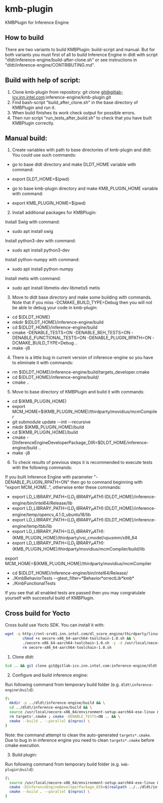 # kmb-plugin

KMBPlugin for Inference Engine


## How to build
There are two variants to build KMBPlugin: build-script and manual.
But for both variants you must first of all to build Inference Engine in dldt with 
script "dldt/inference-engine/build-after-clone.sh" or see instructions in "dldt/inference-engine/CONTRIBUTING.md".

## Build with help of script:
1. Clone kmb-plugin from repository: git clone git@gitlab-icv.inn.intel.com:inference-engine/kmb-plugin.git
2. Find bash-script "build_after_clone.sh" in the base directory of KMBPlugin and run it. 
3. When build finishes its work check output for possible errors.
4. Then run script "run_tests_after_build.sh" to check that you have built KMBPlugin correctly.

## Manual build:
1. Create variables with path to base directories of kmb-plugin and dldt:
You could use such commands:
- go to base dldt directory and make DLDT_HOME variable with command: 

* export DLDT_HOME=$(pwd)

- go to base kmb-plugin directory and make KMB_PLUGIN_HOME variable with command:

* export KMB_PLUGIN_HOME=$(pwd)


2. Install additional packages for KMBPlugin:

Install Swig with command: 

* sudo apt install swig

Install python3-dev with command: 

* sudo apt install python3-dev

Install python-numpy with command: 

* sudo apt install python-numpy

Install metis with command: 

* sudo apt install libmetis-dev libmetis5 metis

3. Move to dldt base directory and make some building with commands. Note that if you miss -DCMAKE_BUILD_TYPE=Debug then you will not be able to debug your code in kmb-plugin:

* cd $(DLDT_HOME)
* mkdir $(DLDT_HOME)/inference-engine/build
* cd $(DLDT_HOME)/inference-engine/build
* cmake -DENABLE_TESTS=ON -DENABLE_BEH_TESTS=ON -DENABLE_FUNCTIONAL_TESTS=ON -DENABLE_PLUGIN_RPATH=ON -DCMAKE_BUILD_TYPE=Debug ..
* make -j8


4. There is a little bug in current version of inference-engine so you have to eliminate it with commands:

* rm $(DLDT_HOME)/inference-engine/build/targets_developer.cmake
* cd $(DLDT_HOME)/inference-engine/build/
* cmake ..

5. Move to base directory of KMBPlugin and build it with commands:

* cd $(KMB_PLUGIN_HOME)
* export MCM_HOME=$(KMB_PLUGIN_HOME)/thirdparty/movidius/mcmCompiler
* git submodule update --init --recursive
* mkdir $(KMB_PLUGIN_HOME)/build
* cd $(KMB_PLUGIN_HOME)/build
* cmake -DInferenceEngineDeveloperPackage_DIR=$DLDT_HOME/inference-engine/build ..
* make -j8


6. To check results of previous steps it is recommended to execute tests with the following commands:

If you built Inference Engine with parameter "-DENABLE_PLUGIN_RPATH=ON" then go to command beginning with "export MCM_HOME..", otherwise enter these commands:
* export LD_LIBRARY_PATH=$(LD_LIBRARY_PATH):$(DLDT_HOME)/inference-engine/bin/intel64/Release/lib
* export LD_LIBRARY_PATH=$(LD_LIBRARY_PATH):$(DLDT_HOME)/inference-engine/temp/opencv_4.1.0_ubuntu18/lib
* export LD_LIBRARY_PATH=$(LD_LIBRARY_PATH):$(DLDT_HOME)/inference-engine/temp/tbb/lib
* export LD_LIBRARY_PATH=$(LD_LIBRARY_PATH):$(KMB_PLUGIN_HOME)/thirdparty/vsi_cmodel/vpusmm/x86_64
* export LD_LIBRARY_PATH=$(LD_LIBRARY_PATH):$(KMB_PLUGIN_HOME)/thirdparty/movidius/mcmCompiler/build/lib

export MCM_HOME=$(KMB_PLUGIN_HOME)/thirdparty/movidius/mcmCompiler
* cd $(DLDT_HOME)/inference-engine/bin/intel64/Release/
* ./KmbBehaviorTests --gtest_filter=\*Behavior\*orrectLib\*kmb\*
* ./KmbFunctionalTests

If you see that all enabled tests are passed then you may congratulate yourself with successful build of KMBPlugin.

## Cross build for Yocto

Cross build use Yocto SDK. You can install it with:

``` sh
wget -q http://nnt-srv01.inn.intel.com/dl_score_engine/thirdparty/linux/keembay/stable/ww28.5/oecore-x86_64-aarch64-toolchain-1.0.sh && \
        chmod +x oecore-x86_64-aarch64-toolchain-1.0.sh && \
        ./oecore-x86_64-aarch64-toolchain-1.0.sh -y -d /usr/local/oecore-x86_64 && \
        rm oecore-x86_64-aarch64-toolchain-1.0.sh
```
1. Clone dldt:

```sh
(cd .. && git clone git@gitlab-icv.inn.intel.com:inference-engine/dldt.git)
```

2. Configure and build inference engine:

Run following command from temporary build folder (e.g. `dldt\inference-engine\build`):

```sh
(\
  mkdir -p ../dldt/inference-engine/build && \
  cd ../dldt/inference-engine/build && \
  source /usr/local/oecore-x86_64/environment-setup-aarch64-ese-linux && \
  rm targets*.cmake ; cmake -DENABLE_TESTS=ON .. && \
  cmake --build . --parallel $(nproc) \
)
```

Note: the command attempt to clean the auto-generated `targets*.cmake`. Due to
bug in in inference engine you need to clean `targets*.cmake` before cmake
execution.

3. Build plugin:

Run following command from temporary build folder (e.g. `kmb-plugin\build`):

```sh
(\
  source /usr/local/oecore-x86_64/environment-setup-aarch64-ese-linux && \
  cmake -DInferenceEngineDeveloperPackage_DIR=$(realpath ../../dldt/inference-engine/build) .. &&\
  cmake --build . --parallel $(nproc) \
)
```